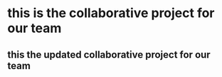  <!DOCTYPE>
<html>
<h1> this is the collaborative project for our team </h1>
<h2> this the updated collaborative project for our team </h2>
</html>